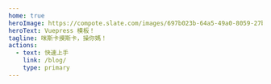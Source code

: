 ```yaml
---
home: true
heroImage: https://compote.slate.com/images/697b023b-64a5-49a0-8059-27b963453fb1.gif
heroText: Vuepress 模板！
tagline: 咪斯卡摸斯卡，操你媽！
actions:
  - text: 快速上手
    link: /blog/
    type: primary
---
```

